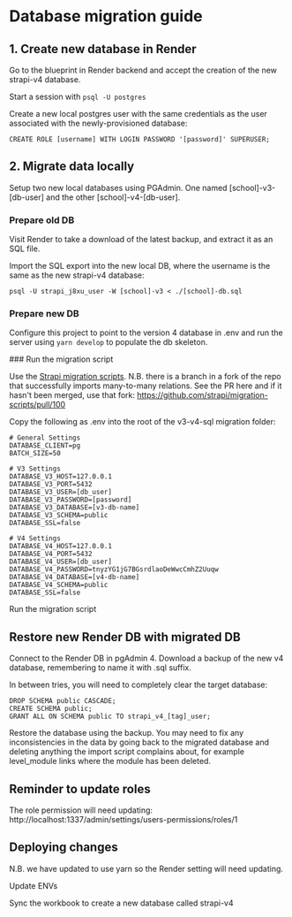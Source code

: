 # Database migration guide

## 1. Create new database in Render

Go to the blueprint in Render backend and accept the creation of the new strapi-v4 database.

Start a session with `psql -U postgres`

Create a new local postgres user with the same credentials as the user associated with the newly-provisioned database:

`CREATE ROLE [username] WITH LOGIN PASSWORD '[password]' SUPERUSER;`

## 2. Migrate data locally

Setup two new local databases using PGAdmin. One named [school]-v3-[db-user] and the other [school]-v4-[db-user]. 

### Prepare old DB

Visit Render to take a download of the latest backup, and extract it as an SQL file.

Import the SQL export into the new local DB, where the username is the same as the new strapi-v4 database:

`psql -U strapi_j8xu_user -W [school]-v3 < ./[school]-db.sql`

### Prepare new DB

Configure this project to point to the version 4 database in .env and run the server using `yarn develop` to populate the db skeleton.

### Run the migration script


Use the [Strapi migration scripts](https://github.com/strapi/migration-scripts). N.B. there is a branch in a fork of the repo that successfully imports many-to-many relations. See the PR here and if it hasn't been merged, use that fork: https://github.com/strapi/migration-scripts/pull/100

Copy the following as .env into the root of the v3-v4-sql migration folder:

```
# General Settings
DATABASE_CLIENT=pg
BATCH_SIZE=50

# V3 Settings
DATABASE_V3_HOST=127.0.0.1
DATABASE_V3_PORT=5432
DATABASE_V3_USER=[db_user]
DATABASE_V3_PASSWORD=[password]
DATABASE_V3_DATABASE=[v3-db-name]
DATABASE_V3_SCHEMA=public
DATABASE_SSL=false

# V4 Settings
DATABASE_V4_HOST=127.0.0.1
DATABASE_V4_PORT=5432
DATABASE_V4_USER=[db_user]
DATABASE_V4_PASSWORD=tnyzYG1jG7BGsrdlaoDeWwcCmhZ2Uuqw
DATABASE_V4_DATABASE=[v4-db-name]
DATABASE_V4_SCHEMA=public
DATABASE_SSL=false
```

Run the migration script

## Restore new Render DB with migrated DB

Connect to the Render DB in pgAdmin 4.  Download a backup of the new v4 database, remembering to name it with .sql suffix.

In between tries, you will need to completely clear the target database:

```
DROP SCHEMA public CASCADE;
CREATE SCHEMA public;
GRANT ALL ON SCHEMA public TO strapi_v4_[tag]_user;
```

Restore the database using the backup. You may need to fix any inconsistencies in the data by going back to the migrated database and deleting anything the import script complains about, for example level_module links where the module has been deleted.

## Reminder to update roles

The role permission will need updating: http://localhost:1337/admin/settings/users-permissions/roles/1

## Deploying changes

N.B. we have updated to use yarn so the Render setting will need updating.

Update ENVs

Sync the workbook to create a new database called strapi-v4


